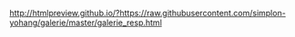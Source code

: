 http://htmlpreview.github.io/?https://raw.githubusercontent.com/simplon-yohang/galerie/master/galerie_resp.html
